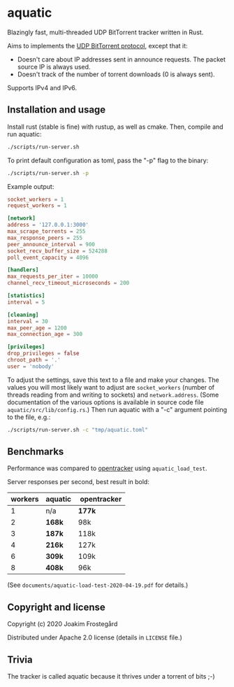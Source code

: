 # aquatic

Blazingly fast, multi-threaded UDP BitTorrent tracker written in Rust.

Aims to implements the [UDP BitTorrent protocol](https://libtorrent.org/udp_tracker_protocol.html), except that it:

  * Doesn't care about IP addresses sent in announce requests. The packet
    source IP is always used.
  * Doesn't track of the number of torrent downloads (0 is always sent). 

Supports IPv4 and IPv6.

## Installation and usage

Install rust  (stable is fine) with rustup, as well as cmake. Then, compile and run aquatic:

```sh
./scripts/run-server.sh
```

To print default configuration as toml, pass the "-p" flag to the binary:

```sh
./scripts/run-server.sh -p
```

Example output:

```toml
socket_workers = 1
request_workers = 1

[network]
address = '127.0.0.1:3000'
max_scrape_torrents = 255
max_response_peers = 255
peer_announce_interval = 900
socket_recv_buffer_size = 524288
poll_event_capacity = 4096

[handlers]
max_requests_per_iter = 10000
channel_recv_timeout_microseconds = 200

[statistics]
interval = 5

[cleaning]
interval = 30
max_peer_age = 1200
max_connection_age = 300

[privileges]
drop_privileges = false
chroot_path = '.'
user = 'nobody'
```

To adjust the settings, save this text to a file and make your changes. The
values you will most likely want to adjust are `socket_workers` (number of
threads reading from and writing to sockets) and `network.address`. (Some
documentation of the various options is available in source code file
`aquatic/src/lib/config.rs`.) Then run aquatic with a "-c" argument pointing
to the file, e.g.:

```sh
./scripts/run-server.sh -c "tmp/aquatic.toml"
```

## Benchmarks

Performance was compared to [opentracker](http://erdgeist.org/arts/software/opentracker/) using `aquatic_load_test`.

Server responses per second, best result in bold:

| workers |   aquatic   | opentracker |
| ------- | ----------- | ----------- |
|    1    |     n/a     |   __177k__  |
|    2    |  __168k__   |      98k    |
|    3    |  __187k__   |     118k    |
|    4    |  __216k__   |     127k    |
|    6    |  __309k__   |     109k    |
|    8    |  __408k__   |      96k    |

(See `documents/aquatic-load-test-2020-04-19.pdf` for details.)

## Copyright and license

Copyright (c) 2020 Joakim Frostegård

Distributed under Apache 2.0 license (details in `LICENSE` file.)

## Trivia

The tracker is called aquatic because it thrives under a torrent of bits ;-)
